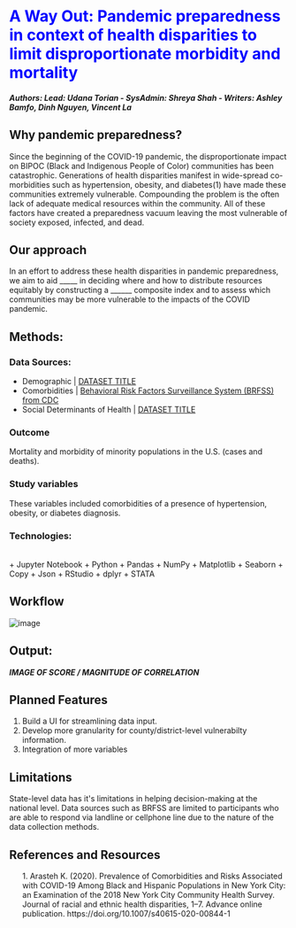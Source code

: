 <h1 style="color:blue;"> <b>A Way Out</b>: Pandemic preparedness in context of health disparities to limit disproportionate morbidity and mortality</h1>

##### Authors: Lead: Udana Torian - SysAdmin: Shreya Shah - Writers: Ashley Bamfo, Dinh Nguyen, Vincent La

## Why pandemic preparedness?
Since the beginning of the COVID-19 pandemic, the disproportionate impact on BIPOC (Black and Indigenous People of Color) communities has been catastrophic. Generations of health disparities manifest in wide-spread co-morbidities such as hypertension, obesity, and diabetes(1) have made these communities extremely vulnerable. Compounding the problem is the often lack of adequate medical resources within the community. All of these factors have created a preparedness vacuum leaving the most vulnerable of society exposed, infected, and dead.

## Our approach
In an effort to address these health disparities in pandemic preparedness, we aim to aid _____ in deciding where and how to distribute resources equitably by constructing a ______ composite index and to assess which communities may be more vulnerable to the impacts of the COVID pandemic.


## Methods:
### Data Sources:

+ Demographic | <a href="">DATASET TITLE</a>
+ Comorbidities | <a href="https://chronicdata.cdc.gov/Behavioral-Risk-Factors/Behavioral-Risk-Factor-Surveillance-System-BRFSS-P/dttw-5yxu/data">Behavioral Risk Factors Surveillance System (BRFSS) from CDC</a>
+ Social Determinants of Health | <a href="">DATASET TITLE</a>

### Outcome
Mortality and morbidity of minority populations in the U.S. (cases and deaths).

### Study variables
These variables included comorbidities of a presence of hypertension, obesity, or diabetes diagnosis. 

### Technologies:
<br>
+ Jupyter Notebook
+ Python
+ Pandas
+ NumPy
+ Matplotlib
+ Seaborn 
+ Copy
+ Json
+ RStudio
+ dplyr
+ STATA

## Workflow
![image](https://user-images.githubusercontent.com/40073377/123126309-21f83280-d3fe-11eb-8b4a-626456702130.png)

## Output:
_____IMAGE OF SCORE / MAGNITUDE OF CORRELATION_____

## Planned Features
1. Build a UI for streamlining data input.
2. Develop more granularity for county/district-level vulnerabilty information.
3. Integration of more variables

## Limitations
State-level data has it's limitations in helping decision-making at the national level. Data sources such as BRFSS are limited to participants who are able to respond via landline or cellphone line due to the nature of the data collection methods.

## References and Resources
<ol>1.  Arasteh K. (2020). Prevalence of Comorbidities and Risks Associated with COVID-19 Among Black and Hispanic Populations in New York City: an Examination of the 2018 New York City Community Health Survey. Journal of racial and ethnic health disparities, 1–7. Advance online publication. https://doi.org/10.1007/s40615-020-00844-1</ol>
